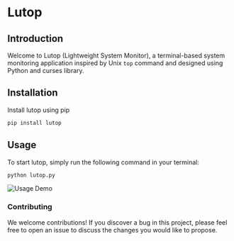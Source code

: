# Lutop

## Introduction

Welcome to Lutop (Lightweight System Monitor), a terminal-based system monitoring application inspired by Unix `top` command and designed using Python and curses library.

## Installation
Install lutop using pip 

```bash
pip install lutop
```

## Usage
To start lutop, simply run the following command in your terminal:

```bash
python lutop.py
```

![Usage Demo](media/demo.gif)

### Contributing
We welcome contributions! If you discover a bug in this project, please feel free to open an issue to discuss the changes you would like to propose.
